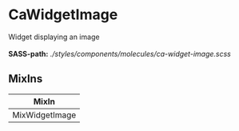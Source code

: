 # CaWidgetImage

Widget displaying an image<br><br> **SASS-path:** _./styles/components/molecules/ca-widget-image.scss_

## MixIns

<!-- @vuese:CaWidgetImage:mixIns:start -->
|MixIn|
|---|
|MixWidgetImage|

<!-- @vuese:CaWidgetImage:mixIns:end -->


